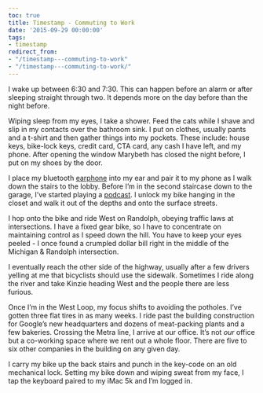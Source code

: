```yaml
---
toc: true
title: Timestamp - Commuting to Work
date: '2015-09-29 00:00:00'
tags:
- timestamp
redirect_from:
- "/timestamp---commuting-to-work"
- "/timestamp---commuting-to-work/"
---
```


I wake up between 6:30 and 7:30. This can happen before an alarm or after sleeping straight through two. It depends more on the day before than the night before.

Wiping sleep from my eyes, I take a shower. Feed the cats while I shave and slip in my contacts over the bathroom sink. I put on clothes, usually pants and a t-shirt and then gather things into my pockets. These include: house keys, bike-lock keys, credit card, CTA card, any cash I have left, and my phone. After opening the window Marybeth has closed the night before, I put on my shoes by the door.

I place my bluetooth [earphone](http://www.amazon.com/gp/product/B0118Y730G) into my ear and pair it to my phone as I walk down the stairs to the lobby. Before I’m in the second staircase down to the garage, I’ve started playing a [podcast]( /lists/podcast). I unlock my bike hanging in the closet and walk it out of the depths and onto the surface streets.

I hop onto the bike and ride West on Randolph, obeying traffic laws at intersections. I have a fixed gear bike, so I have to concentrate on maintaining control as I speed down the hill. You have to keep your eyes peeled - I once found a crumpled dollar bill right in the middle of the Michigan & Randolph intersection.

I eventually reach the other side of the highway, usually after a few drivers yelling at me that bicyclists should use the sidewalk. Sometimes I ride along the river and take Kinzie heading West and the people there are less furious.

Once I’m in the West Loop, my focus shifts to avoiding the potholes. I’ve gotten three flat tires in as many weeks. I ride past the building construction for Google’s new headquarters and dozens of meat-packing plants and a few bakeries. Crossing the Metra line, I arrive at our office. It’s not _our_ office but a co-working space where we rent out a whole floor. There are five to six other companies in the building on any given day.

I carry my bike up the back stairs and punch in the key-code on an old mechanical lock. Setting my bike down and wiping sweat from my face, I tap the keyboard paired to my iMac 5k and I’m logged in.

